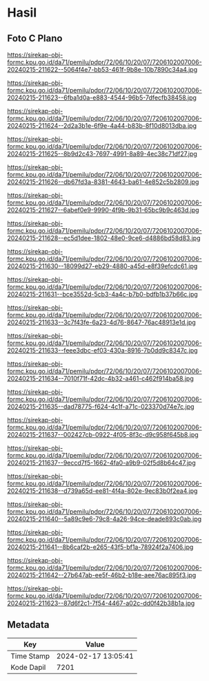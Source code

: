 # Hasil

## Foto C Plano

https://sirekap-obj-formc.kpu.go.id/da71/pemilu/pdpr/72/06/10/20/07/7206102007006-20240215-211622--5064f4e7-bb53-461f-9b8e-10b7890c34a4.jpg

https://sirekap-obj-formc.kpu.go.id/da71/pemilu/pdpr/72/06/10/20/07/7206102007006-20240215-211623--6fba1d0a-e883-4544-96b5-7dfecfb38458.jpg

https://sirekap-obj-formc.kpu.go.id/da71/pemilu/pdpr/72/06/10/20/07/7206102007006-20240215-211624--2d2a3b1e-6f9e-4a44-b83b-8f10d8013dba.jpg

https://sirekap-obj-formc.kpu.go.id/da71/pemilu/pdpr/72/06/10/20/07/7206102007006-20240215-211625--8b9d2c43-7697-4991-8a89-4ec38c71df27.jpg

https://sirekap-obj-formc.kpu.go.id/da71/pemilu/pdpr/72/06/10/20/07/7206102007006-20240215-211626--db67fd3a-8381-4643-ba61-4e852c5b2809.jpg

https://sirekap-obj-formc.kpu.go.id/da71/pemilu/pdpr/72/06/10/20/07/7206102007006-20240215-211627--6abef0e9-9990-4f9b-9b31-65bc9b9c463d.jpg

https://sirekap-obj-formc.kpu.go.id/da71/pemilu/pdpr/72/06/10/20/07/7206102007006-20240215-211628--ec5d1dee-1802-48e0-9ce6-d4886bd58d83.jpg

https://sirekap-obj-formc.kpu.go.id/da71/pemilu/pdpr/72/06/10/20/07/7206102007006-20240215-211630--18099d27-eb29-4880-a45d-e8f39efcdc61.jpg

https://sirekap-obj-formc.kpu.go.id/da71/pemilu/pdpr/72/06/10/20/07/7206102007006-20240215-211631--bce3552d-5cb3-4a4c-b7b0-bdfb1b37b66c.jpg

https://sirekap-obj-formc.kpu.go.id/da71/pemilu/pdpr/72/06/10/20/07/7206102007006-20240215-211633--3c7f43fe-6a23-4d76-8647-76ac48913e1d.jpg

https://sirekap-obj-formc.kpu.go.id/da71/pemilu/pdpr/72/06/10/20/07/7206102007006-20240215-211633--feee3dbc-ef03-430a-8916-7b0dd9c8347c.jpg

https://sirekap-obj-formc.kpu.go.id/da71/pemilu/pdpr/72/06/10/20/07/7206102007006-20240215-211634--7010f71f-42dc-4b32-a461-c462f914ba58.jpg

https://sirekap-obj-formc.kpu.go.id/da71/pemilu/pdpr/72/06/10/20/07/7206102007006-20240215-211635--dad78775-f624-4c1f-a71c-023370d74e7c.jpg

https://sirekap-obj-formc.kpu.go.id/da71/pemilu/pdpr/72/06/10/20/07/7206102007006-20240215-211637--002427cb-0922-4f05-8f3c-d9c958f645b8.jpg

https://sirekap-obj-formc.kpu.go.id/da71/pemilu/pdpr/72/06/10/20/07/7206102007006-20240215-211637--9eccd7f5-1662-4fa0-a9b9-02f5d8b64c47.jpg

https://sirekap-obj-formc.kpu.go.id/da71/pemilu/pdpr/72/06/10/20/07/7206102007006-20240215-211638--d739a65d-ee81-4f4a-802e-9ec83b0f2ea4.jpg

https://sirekap-obj-formc.kpu.go.id/da71/pemilu/pdpr/72/06/10/20/07/7206102007006-20240215-211640--5a89c9e6-79c8-4a26-94ce-deade893c0ab.jpg

https://sirekap-obj-formc.kpu.go.id/da71/pemilu/pdpr/72/06/10/20/07/7206102007006-20240215-211641--8b6caf2b-e265-43f5-bf1a-78924f2a7406.jpg

https://sirekap-obj-formc.kpu.go.id/da71/pemilu/pdpr/72/06/10/20/07/7206102007006-20240215-211642--27b647ab-ee5f-46b2-b18e-aee76ac895f3.jpg

https://sirekap-obj-formc.kpu.go.id/da71/pemilu/pdpr/72/06/10/20/07/7206102007006-20240215-211623--87d6f2c1-7f54-4467-a02c-dd0f42b38b1a.jpg


## Metadata

| Key        | Value               |
| ---------- | ------------------- |
| Time Stamp | 2024-02-17 13:05:41 |
| Kode Dapil | 7201                |



